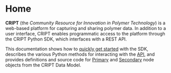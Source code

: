 # Home

**CRIPT** (the _Community Resource for Innovation in Polymer Technology_) is a web-based platform for capturing and sharing polymer data. In addition to a user interface, CRIPT enables programmatic access to the platform through the CRIPT Python SDK, which interfaces with a REST API.

This documentation shows how to [quickly get started](./quickstart/) with the SDK, describes the various Python methods for interacting with the [API](./API/), and provides definitions and source code for [Primary](./nodes/primary/) and [Secondary](./nodes/secondary/) node objects from the CRIPT Data Model. 
